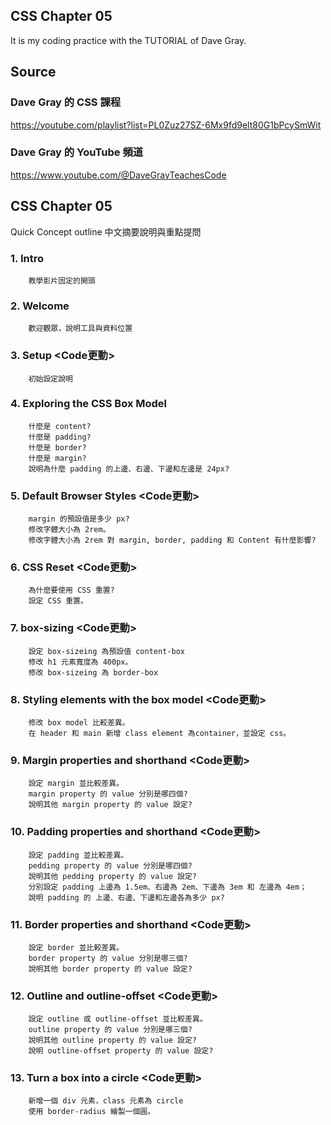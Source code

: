 ## CSS Chapter 05
It is my coding practice with the TUTORIAL of Dave Gray. 

## Source
### Dave Gray 的 CSS 課程
https://youtube.com/playlist?list=PL0Zuz27SZ-6Mx9fd9elt80G1bPcySmWit

### Dave Gray 的 YouTube 頻道
https://www.youtube.com/@DaveGrayTeachesCode

## CSS Chapter 05
   Quick Concept outline
   中文摘要說明與重點提問

###  1. Intro
        教學影片固定的開頭

###  2. Welcome
        歡迎觀眾，說明工具與資料位置

###  3. Setup <Code更動>
        初始設定說明

###  4. Exploring the CSS Box Model
        什麼是 content?
        什麼是 padding?
        什麼是 border?
        什麼是 margin?
        說明為什麼 padding 的上邊、右邊、下邊和左邊是 24px?

###  5. Default Browser Styles <Code更動>
        margin 的預設值是多少 px?
        修改字體大小為 2rem。
        修改字體大小為 2rem 對 margin, border, padding 和 Content 有什麼影響?

###  6. CSS Reset <Code更動>
        為什麼要使用 CSS 重置?
        設定 CSS 重置。

###  7. box-sizing <Code更動>
        設定 box-sizeing 為預設值 content-box
        修改 h1 元素寬度為 400px。
        修改 box-sizeing 為 border-box

###  8. Styling elements with the box model <Code更動>
        修改 box model 比較差異。
        在 header 和 main 新增 class element 為container，並設定 css。

###  9. Margin properties and shorthand <Code更動>
        設定 margin 並比較差異。
        margin property 的 value 分別是哪四個?
        說明其他 margin property 的 value 設定?

### 10. Padding properties and shorthand <Code更動>
        設定 padding 並比較差異。
        pedding property 的 value 分別是哪四個?
        說明其他 pedding property 的 value 設定?
        分別設定 padding 上邊為 1.5em、右邊為 2em、下邊為 3em 和 左邊為 4em；
        說明 padding 的 上邊、右邊、下邊和左邊各為多少 px?

### 11. Border properties and shorthand <Code更動>
        設定 border 並比較差異。
        border property 的 value 分別是哪三個?
        說明其他 border property 的 value 設定?

### 12. Outline and outline-offset <Code更動>
        設定 outline 或 outline-offset 並比較差異。
        outline property 的 value 分別是哪三個?
        說明其他 outline property 的 value 設定?
        說明 outline-offset property 的 value 設定?
        
### 13. Turn a box into a circle <Code更動>
        新增一個 div 元素，class 元素為 circle
        使用 border-radius 繪製一個圓。    